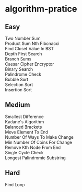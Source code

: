 # algorithm-pratice

## Easy
Two Number Sum  
Product Sum
Nth Fibonacci  
Find Closet Value In BST  
Depth First Search  
Branch Sums  
Caesar Cipher Encryptor  
Binary Search  
Palindrome Check  
Bubble Sort  
Selection Sort  
Insertion Sort  

## Medium
Smallest Difference  
Kadane's Algorithm  
Balanced Brackets  
Move Element To End  
Number Of Ways To Make Change  
Min Number Of Coins For Change  
Remove Kth Node From End  
Single Cycle Check  
Longest Palindromic Substring  

## Hard
Find Loop  
